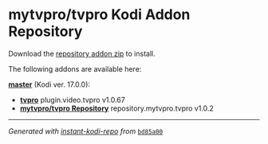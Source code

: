 # mytvpro/tvpro Kodi Addon Repository

Download the [repository addon zip](master/datadir/repository.mytvpro.tvpro/repository.mytvpro.tvpro-1.0.2.zip) to install.

The following addons are available here:

[__master__](master/addons.xml) (Kodi ver. 17.0.0):

- [__tvpro__](master/datadir/plugin.video.tvpro/plugin.video.tvpro-1.0.67.zip) plugin.video.tvpro v1.0.67
- [__mytvpro/tvpro Repository__](master/datadir/repository.mytvpro.tvpro/repository.mytvpro.tvpro-1.0.2.zip) repository.mytvpro.tvpro v1.0.2

----
_Generated with [instant-kodi-repo](https://github.com/ping/instant-kodi-repo/) from_ [``bd85a00``](https://github.com/mytvpro/tvpro/commit/bd85a00ffa8ccc53b0599421de238bf2204f42bc)
